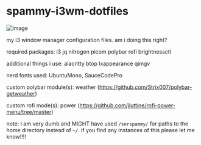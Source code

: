 # spammy-i3wm-dotfiles
![image](https://github.com/user-attachments/assets/930919a0-a5b2-437c-bd5d-0185c3e40a9b)


my i3 window manager configuration files. am i doing this right?

required packages: i3 jq nitrogen picom polybar rofi brightnessctl

additional things i use: alacritty btop lxappearance qimgv

nerd fonts used: UbuntuMono, SauceCodePro

custom polybar module(s): weather (https://github.com/Strix007/polybar-getweather)

custom rofi mode(s): power (https://github.com/jluttine/rofi-power-menu/tree/master)


note: i am very dumb and MIGHT have used `/serspammy/` for paths to the home directory instead of `~/`. if you find any instances of this please let me know!!!!
